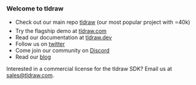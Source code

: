### Welcome to tldraw

- Check out our main repo [tldraw](https://github.com/tldraw/tldraw) (our most popular project with ⭐️40k)
- Try the flagship demo at [tldraw.com](https://tldraw.com)
- Read our documentation at [tldraw.dev](https://tldraw.dev)
- Follow us on [twitter](https://twitter.com/tldraw/)
- Come join our community on [Discord](https://discord.com/invite/SBBEVCA4PG)
- Read our [blog](https://tldraw.substack.com/)

Interested in a commercial license for the tldraw SDK? Email us at sales@tldraw.com.
